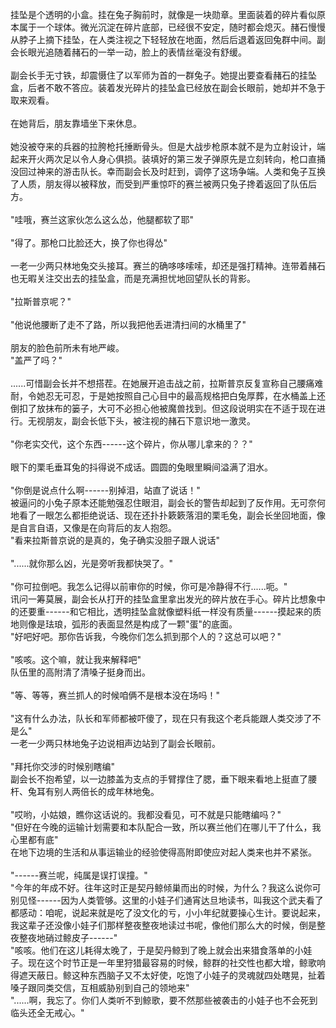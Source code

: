 挂坠是个透明的小盒。挂在兔子胸前时，就像是一块勋章。里面装着的碎片看似原本属于一个球体。微光沉淀在碎片底部，已经很不安定，随时都会熄灭。赭石慢慢从脖子上摘下挂坠，在人类注视之下轻轻放在地面，然后后退着返回兔群中间。副会长眼光追随着赭石的一举一动，脸上的表情丝毫没有舒缓。\
\
副会长手无寸铁，却震慑住了以军师为首的一群兔子。她提出要查看赭石的挂坠盒，后者不敢不答应。装着发光碎片的挂坠盒已经放在副会长眼前，她却并不急于取来观看。\
\
在她背后，朋友靠墙坐下来休息。\
\
她没被夺来的兵器的拉胯枪托捶断骨头。但是大战步枪原本就不是为立射设计，端起来开火两次足以令人身心俱损。装填好的第三发子弹原先是立刻转向，枪口直捅没回过神来的游击队长。幸而副会长及时赶到，调停了这场争端。人类和兔子互换了人质，朋友得以被释放，而受到严重惊吓的赛兰被两只兔子搀着返回了队伍后方。\
\
"哇哦，赛兰这家伙怎么这么怂，他腿都软了耶"\
\
"得了。那枪口比脸还大，换了你也得怂"\
\
一老一少两只林地兔交头接耳。赛兰的确哆哆嗦嗦，却还是强打精神。连带着赭石也无暇关注交出去的挂坠盒，而是充满担忧地回望队长的背影。\
\
"拉斯普京呢？"\
\
"他说他腰断了走不了路，所以我把他丢进清扫间的水桶里了"\
\
朋友的脸色前所未有地严峻。\
"盖严了吗？"\
\
......可惜副会长并不想搭茬。在她展开追击战之前，拉斯普京反复宣称自己腰痛难耐，令她忍无可忍，于是她按照自己心目中的最高规格把白兔厚葬，在水桶盖上还倒扣了放抹布的篓子，大可不必担心他被魔兽找到。但这段说明实在不适于现在进行。无视朋友，副会长低下头，被注视的赭石下意识地一激灵。\
\
"你老实交代，这个东西------这个碎片，你从哪儿拿来的？？"\
\
眼下的栗毛垂耳兔的抖得说不成话。圆圆的兔眼里瞬间溢满了泪水。\
\
"你倒是说点什么啊------别掉泪，站直了说话！"\
被逼问的小兔子原本还能勉强忍住眼泪，副会长的警告却起到了反作用。无可奈何地看了一眼怎么都拒绝说话、现在还扑扑簌簌落泪的栗毛兔，副会长坐回地面，像是自言自语，又像是在向背后的友人抱怨。\
"看来拉斯普京说的是真的，兔子确实没胆子跟人说话"\
\
"......就你那么凶，光是旁听我都快哭了。"\
\
"你可拉倒吧。我怎么记得以前审你的时候，你可是冷静得不行......呃。"\
讯问一筹莫展，副会长从打开的挂坠盒里拿出发光的碎片放在手心。碎片比想象中的还要重------和它相比，透明挂坠盒就像塑料纸一样没有质量------摸起来的质地则像是珐琅，弧形的表面显然是构成了一颗"蛋"的底面。\
"好吧好吧。那你告诉我，今晚你们怎么抓到那个人的？这总可以吧？"\
\
"咳咳。这个嘛，就让我来解释吧"\
队伍里的高附清了清嗓子挺身而出。\
\
"等、等等，赛兰抓人的时候咱俩不是根本没在场吗！"\
\
"这有什么办法，队长和军师都被吓傻了，现在只有我这个老兵能跟人类交涉了不是么"\
一老一少两只林地兔子边说相声边站到了副会长眼前。\
\
"拜托你交涉的时候别瞎编"\
副会长不抱希望，以一边膝盖为支点的手臂撑住了腮，垂下眼来看地上挺直了腰杆、兔耳有别人两倍长的成年林地兔。\
\
"哎哟，小姑娘，瞧你这话说的。我都没看见，可不就是只能瞎编吗？"\
"但好在今晚的运输计划需要和本队配合一致，所以赛兰他们在哪儿干了什么，我心里都有底"\
在地下边境的生活和从事运输业的经验使得高附即使应对起人类来也并不紧张。\
\
"------赛兰呢，纯属是误打误撞。"\
"今年的年成不好。往年这时正是契丹鲸倾巢而出的时候，为什么？我这么说你可别见怪------因为人类管够。这里的小娃子们通宵达旦地读书，叫我这个武夫看了都感动：咱呢，说起来就是吃了没文化的亏，小小年纪就要操心生计。要说起来，我这辈子还没像小娃子们那样整夜整夜地读过书呢，像他们那么大的时候，倒是整夜整夜地硝过鲸皮子------"\
"咳咳。他们在这儿耗得太晚了，于是契丹鲸到了晚上就会出来猎食落单的小娃子。现在这个时节正是一年里狩猎最容易的时候，鲸群的社交性也都大增，鲸歌响得遮天蔽日。鲸这种东西脑子又不太好使，吃饱了小娃子的灵魂就四处瞎晃，扯着嗓子跟同类交信，互相威胁别到自己的领地来"\
"......啊，我忘了。你们人类听不到鲸歌，要不然那些被袭击的小娃子也不会死到临头还全无戒心。"
